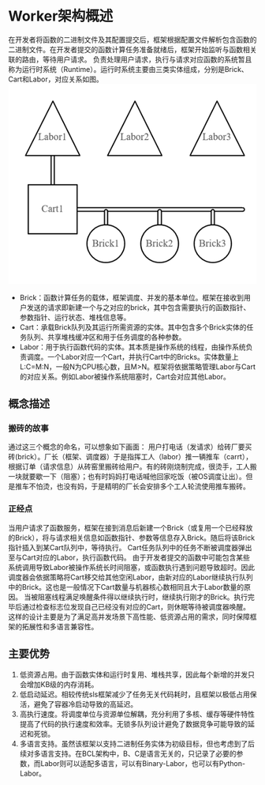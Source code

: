 # Worker架构概述

在开发者将函数的二进制文件及其配置提交后，框架根据配置文件解析包含函数的二进制文件。在开发者提交的函数计算任务准备就绪后，框架开始监听与函数相关联的路由，等待用户请求。
负责处理用户请求，执行与请求对应函数的系统暂且称为运行时系统（Runtime）。运行时系统主要由三类实体组成，分别是Brick、Cart和Labor，对应关系如图。
![Worker架构图](../../image/Worker_architecture.png)
- Brick：函数计算任务的载体，框架调度、并发的基本单位。框架在接收到用户发送的请求即新建一个与之对应的brick，其中包含需要执行的函数指针、参数指针、运行状态、堆栈信息等。
- Cart：承载Brick队列及其运行所需资源的实体。其中包含多个Brick实体的任务队列、共享堆栈缓冲区和用于任务调度的各种参数。
- Labor：用于执行函数代码的实体。其本质是操作系统的线程，由操作系统负责调度。一个Labor对应一个Cart，并执行Cart中的Bricks。实体数量上L:C=M:N，一般N为CPU核心数，且M>N。框架将依据策略管理Labor与Cart的对应关系。例如Labor被操作系统阻塞时，Cart会对应其他Labor。

## 概念描述
### 搬砖的故事
通过这三个概念的命名，可以想象如下画面：
用户打电话（发请求）给砖厂要买砖(brick）。厂长（框架、调度器）于是指挥工人（labor）推一辆推车（carrt），根据订单（请求信息）从砖窑里搬砖给用户。有的砖刚烧制完成，很烫手，工人搬一块就要歇一下（阻塞）；也有时妈妈打电话喊他回家吃饭（被OS调度让出）。但是推车不怕烫，也没有妈，于是精明的厂长会安排多个工人轮流使用推车搬砖。
### 正经点
当用户请求了函数服务，框架在接到消息后新建一个Brick（或复用一个已经释放的Brick），将与请求相关信息如函数指针、参数等信息存入Brick。随后将该Brick指针插入到某Cart队列中，等待执行。
Cart任务队列中的任务不断被调度器弹出至与Cart对应的Labor，执行函数代码。
由于开发者提交的函数中可能包含某些系统调用导致Labor被操作系统长时间阻塞，或函数执行遇到问题导致超时。因此调度器会依据策略将Cart移交给其他空闲Labor，由新对应的Labor继续执行队列中的Brick。这也是一般情况下Cart数量与机器核心数相同且大于Labor数量的原因。
当被阻塞线程满足唤醒条件得以继续执行时，继续执行刚才的Brick。执行完毕后通过检查标志位发现自己已经没有对应的Cart，则休眠等待被调度器唤醒。
这样的设计主要是为了满足高并发场景下高性能、低资源占用的需求，同时保障框架的拓展性和多语言兼容性。
## 主要优势
1. 低资源占用。由于函数实体和运行时复用、堆栈共享，因此每个新增的并发只会增加KB级的内存消耗。
2. 低启动延迟。相较传统sls框架减少了任务无关代码耗时，且框架以极低占用保活，避免了容器冷启动导致的高延迟。
3. 高执行速度。将调度单位与资源单位解耦，充分利用了多核、缓存等硬件特性提高了代码的执行速度和效率。无锁多队列设计避免了数据竞争可能导致的延迟和死锁。
4. 多语言支持。虽然该框架以支持二进制任务实体为初级目标，但也考虑到了后续对多语言支持。在BCL架构中，B、C是语言无关的，只记录了必要的参数，而Labor则可以适配多语言，可以有Binary-Labor，也可以有Python-Labor。

